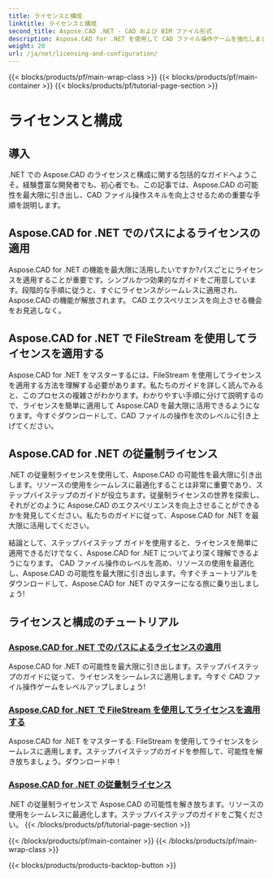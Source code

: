 ```yaml
---
title: ライセンスと構成
linktitle: ライセンスと構成
second_title: Aspose.CAD .NET - CAD および BIM ファイル形式
description: Aspose.CAD for .NET を使用して CAD ファイル操作ゲームを強化しましょう! FileStream を使用するか、ステップバイステップのチュートリアルを使用してパスによってライセンスをシームレスに適用します。
weight: 20
url: /ja/net/licensing-and-configuration/
---
```


{{< blocks/products/pf/main-wrap-class >}}
{{< blocks/products/pf/main-container >}}
{{< blocks/products/pf/tutorial-page-section >}}

# ライセンスと構成


## 導入

.NET での Aspose.CAD のライセンスと構成に関する包括的なガイドへようこそ。経験豊富な開発者でも、初心者でも、この記事では、Aspose.CAD の可能性を最大限に引き出し、CAD ファイル操作スキルを向上させるための重要な手順を説明します。

## Aspose.CAD for .NET でのパスによるライセンスの適用

Aspose.CAD for .NET の機能を最大限に活用したいですか?パスごとにライセンスを適用することが重要です。シンプルかつ効果的なガイドをご用意しています。段階的な手順に従うと、すぐにライセンスがシームレスに適用され、Aspose.CAD の機能が解放されます。 CAD エクスペリエンスを向上させる機会をお見逃しなく。

## Aspose.CAD for .NET で FileStream を使用してライセンスを適用する

Aspose.CAD for .NET をマスターするには、FileStream を使用してライセンスを適用する方法を理解する必要があります。私たちのガイドを詳しく読んでみると、このプロセスの複雑さがわかります。わかりやすい手順に分けて説明するので、ライセンスを簡単に適用して Aspose.CAD を最大限に活用できるようになります。今すぐダウンロードして、CAD ファイルの操作を次のレベルに引き上げてください。

## Aspose.CAD for .NET の従量制ライセンス

.NET の従量制ライセンスを使用して、Aspose.CAD の可能性を最大限に引き出します。リソースの使用をシームレスに最適化することは非常に重要であり、ステップバイステップのガイドが役立ちます。従量制ライセンスの世界を探索し、それがどのように Aspose.CAD のエクスペリエンスを向上させることができるかを発見してください。私たちのガイドに従って、Aspose.CAD for .NET を最大限に活用してください。

結論として、ステップバイステップ ガイドを使用すると、ライセンスを簡単に適用できるだけでなく、Aspose.CAD for .NET についてより深く理解できるようになります。 CAD ファイル操作のレベルを高め、リソースの使用を最適化し、Aspose.CAD の可能性を最大限に引き出します。今すぐチュートリアルをダウンロードして、Aspose.CAD for .NET のマスターになる旅に乗り出しましょう!
## ライセンスと構成のチュートリアル
### [Aspose.CAD for .NET でのパスによるライセンスの適用](./apply-license-by-path/)
 Aspose.CAD for .NET の可能性を最大限に引き出します。ステップバイステップのガイドに従って、ライセンスをシームレスに適用します。今すぐ CAD ファイル操作ゲームをレベルアップしましょう!
### [Aspose.CAD for .NET で FileStream を使用してライセンスを適用する](./apply-license-using-filestream/)
Aspose.CAD for .NET をマスターする: FileStream を使用してライセンスをシームレスに適用します。ステップバイステップのガイドを参照して、可能性を解き放ちましょう。ダウンロード中！
### [Aspose.CAD for .NET の従量制ライセンス](./metered-licensing/)
.NET の従量制ライセンスで Aspose.CAD の可能性を解き放ちます。リソースの使用をシームレスに最適化します。ステップバイステップのガイドをご覧ください。
{{< /blocks/products/pf/tutorial-page-section >}}

{{< /blocks/products/pf/main-container >}}
{{< /blocks/products/pf/main-wrap-class >}}

{{< blocks/products/products-backtop-button >}}
